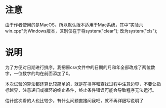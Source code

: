 # 注意

由于作者使用的是MacOS，所以默认版本适用于Mac系统，其中“实验六win.cpp"为Windows版本，区别仅在于将system("clear"); 改为system("cls");

# 说明

为了方便对日期进行排序，我把原csv文件中的日期的月和年全部改成了两位数字，一位数字的均在前面添加了0。

本次试验的算法都还算比较简单的，就是在排序和查找过程中注意边界，不要让指标越界，注意递归或循环的终止条件，终止条件错误可能会导致程序无法运行。

估计这次看的人也比较少，有什么问题直接问我吧，就不再详细写说明了